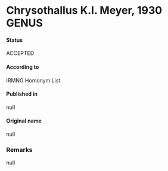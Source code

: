 Chrysothallus K.I. Meyer, 1930 GENUS
=======

#### Status
ACCEPTED

#### According to
IRMNG Homonym List

#### Published in
null

#### Original name
null

### Remarks
null